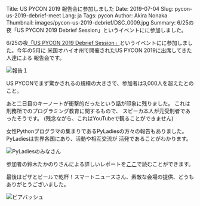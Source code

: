 Title: US PYCON 2019 報告会に参加しました
Date: 2019-07-04
Slug: pycon-us-2019-debrief-meet
Lang: ja
Tags: pycon
Author: Akira Nonaka
Thumbnail: images/pycon-us-2019-debrief/DSC_0009.jpg
Summary: 6/25の夜「US PYCON 2019 Debrief Session」というイベントにに参加しました。

6/25の夜[「US PYCON 2019 Debrief Session」](https://pyconjp.connpass.com/event/132537/)というイベントにに参加しました。今年の5月に
米国オハイオ州で開催されたUS PYCON 2019に出席してきた人達による
報告会です。

![報告１]({filename}/images/pycon-us-2019-debrief/DSC_0009.jpg)

US PYCONでまず驚かされるの規模の大きさで、参加者は3,000人を超えたとのこと。

あと二日目のキーノートが衝撃的だったという話が印象に残りました。
これは刑務所でのプログラミング教育に関するもので、
スピーカ本人が元受刑者であったそうです。
 (残念ながら、これはYouTubeで観ることができません)

女性Pythonプログラマの集まりであるPyLadiesの方々の報告もありました。PyLadiesは世界各国にあり、活動や相互交流が
活発であることがわかります。

![PyLadiesのみなさん]({filename}/images/pycon-us-2019-debrief/DSC_0014.jpg)

参加者の鈴木たかのりさんによる詳しいレポートを[ここ](https://gihyo.jp/news/report/01/us-pycon2019)で読むことができます。

最後はピザとビールで乾杯！スマートニュースさん、素敵な会場の提供、どうもありがとうございました。

![ビアバッシュ]({filename}/images/pycon-us-2019-debrief/IMG_4796.jpg)
